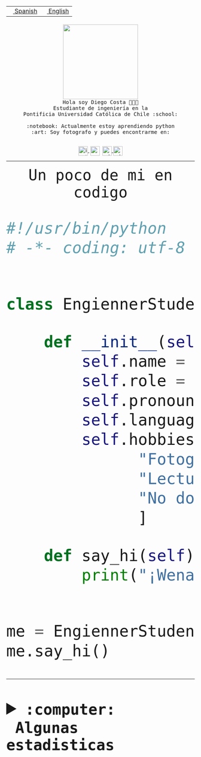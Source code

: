 <table border="0"  align="right">
 <tr><td><a href="README.md"><img src="https://upload.wikimedia.org/wikipedia/commons/thumb/8/89/Bandera_de_Espa%C3%B1a.svg/1200px-Bandera_de_Espa%C3%B1a.svg.png" height="10"> Spanish</a></td>
 <td><a href="README.en.md"><img src="https://upload.wikimedia.org/wikipedia/commons/a/a4/Flag_of_the_United_States.svg" height="10"> English</a></td></tr>
</table><br><br><br>


<p align="center">
  <img src="https://github.com/diegocostares/diegocostares/blob/main/Images/aaa2.gif?raw=true" height="200px" weight="200px">
  <br><samp>
    Hola soy Diego Costa 👨🏻‍💻<br>
    Estudiante de ingeniería en la <br>
    Pontificia Universidad Católica de Chile :school:<br>
  <br>
    :notebook: Actualmente estoy aprendiendo python <br>
    :art: Soy fotografo y puedes encontrarme en: <br>
  <br></samp>
  
</p>

<p align="center">
   <a href="https://instagram.com/diegocosta_no" target="blank">
    <img 
    align="center" src="https://cdn.jsdelivr.net/npm/simple-icons@3.0.1/icons/instagram.svg" alt="instagram" height="25px" width="25px" />
  </a>
  <a style="border: 3px solid; color: white;"href="https://t.me/diegocosta_no" target="blank">
  <img
  align="center" alt="Telegram" width="25px" src="https://icons-for-free.com/iconfiles/png/512/Telegram-1324888767380505522.png" />
</a>
<a href="https://api.whatsapp.com/send?phone=56971897835&text=Hola!" target="blank">
  <img
  align="center" alt="wtsp" width="25px" src="https://img.icons8.com/pastel-glyph/2x/whatsapp--v2.png" />
</a>
<a href="https://www.linkedin.com/in/diego-costa-786249213/" target="blank">
  <img
  align="center" alt="wtsp" width="25px" src="https://img.icons8.com/metro/452/linkedin.png" />
</a>

  </a>
</p>

---


<p align="center"><font size="25"><samp>Un poco de mi en codigo</samp></front></p>


```python
#!/usr/bin/python
# -*- coding: utf-8 -*-


class EngiennerStudent:

    def __init__(self):
        self.name = "Diego Costa"
        self.role = "Estudiante"
        self.pronouns = "he/him"
        self.language_spoken = ["es_CL", "en_US"]
        self.hobbies = [
              "Fotografia",
              "Lectura",
              "No dormir",
              ]

    def say_hi(self):
        print("¡Wena mundo!")


me = EngiennerStudent()
me.say_hi()
```
---
<details>
  <summary><b><samp>:computer: &nbsp;Algunas estadisticas</samp></b></summary>
  <br/></p>

<!--START_SECTION:waka-->
![Code Time](http://img.shields.io/badge/Code%20Time-1%2C270%20hrs%2020%20mins-blue)

📅 **Soy más productivo los Martes** 

```text
Lunes                    800 commits         ████░░░░░░░░░░░░░░░░░░░░░   15.45 % 
Martes                   976 commits         █████░░░░░░░░░░░░░░░░░░░░   18.85 % 
Miércoles                607 commits         ███░░░░░░░░░░░░░░░░░░░░░░   11.72 % 
Jueves                   789 commits         ████░░░░░░░░░░░░░░░░░░░░░   15.24 % 
Viernes                  734 commits         ████░░░░░░░░░░░░░░░░░░░░░   14.18 % 
Sábado                   469 commits         ██░░░░░░░░░░░░░░░░░░░░░░░   09.06 % 
Domingo                  802 commits         ████░░░░░░░░░░░░░░░░░░░░░   15.49 % 
```


📊 **Esta semana me dediqué a** 

```text
🐱‍💻 Proyectos: 
telegram-bot             10 hrs 6 mins       ██████████████░░░░░░░░░░░   54.69 % 
CupoSmart                4 hrs 54 mins       ███████░░░░░░░░░░░░░░░░░░   26.55 % 
a                        2 hrs 5 mins        ███░░░░░░░░░░░░░░░░░░░░░░   11.29 % 
proyecto-2023-2-proyecto-39 mins             █░░░░░░░░░░░░░░░░░░░░░░░░   03.60 % 
GPTI-alexa               28 mins             █░░░░░░░░░░░░░░░░░░░░░░░░   02.53 % 
```


 Last Updated on 25/10/2023 18:34:03 UTC
<!--END_SECTION:waka-->
  
  

<p align="center"> <img src="https://github-readme-stats.vercel.app/api?username=diegocostares&show_icons=true&theme=ayu-mirage" alt="abhisheknaiidu" /></p>
 
</details>
